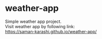 # weather-app
Simple weather app project.</br>
Visit weather app by following link:</br>
https://saman-karashi.github.io/weather-app/
